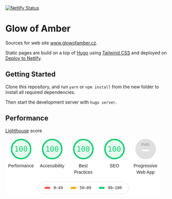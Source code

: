 [![Netlify Status](https://api.netlify.com/api/v1/badges/8c1316f8-eb8a-4a10-9664-b5030913d1e1/deploy-status)](https://app.netlify.com/sites/glowofamber/deploys)

# Glow of Amber

Sources for web site www.glowofamber.cz.

Static pages are build on a top of [Hugo](https://gohugo.io/) using [Tailwind CSS](tailwindcss.com/) and deployed on [Deploy to Netlify](https://www.netlify.com).

## Getting Started

Clone this repository, and run `yarn` or `npm install` from the new folder to install all required dependencies.

Then start the development server with `hugo server`.

## Performance

[Lighthouse](https://developers.google.com/web/tools/lighthouse) score

![](/lighthouse-score.png)